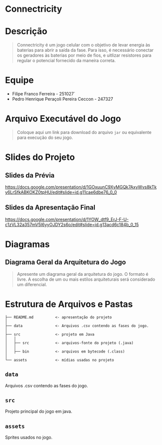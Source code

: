 # Connectricity

# Descrição

> Connectricity é um jogo celular com o objetivo de levar energia às baterias para abrir a saída da fase. Para isso, é necessário conectar os geradores às baterias por meio de fios, e uitlizar resistores para regular o potencial fornecido da maneira correta.

# Equipe
* Filipe Franco Ferreira - 251027`
* Pedro Henrique Peraçoli Pereira Ceccon - 247327

# Arquivo Executável do Jogo

> Coloque aqui um link para download do arquivo `jar` ou equivalente para execução do seu jogo.

# Slides do Projeto

## Slides da Prévia
https://docs.google.com/presentation/d/1GOxuunC9XyMGQk7AxyWvs8kTky6LrSfkABKOKZ0tpHU/edit#slide=id.g11cae6dbe76_0_0

## Slides da Apresentação Final
https://docs.google.com/presentation/d/1YOW_dtf9_ErJ-F-U-c1zVL32a357mV5I6yyOJDY2s6o/edit#slide=id.g13acd6c184b_0_15

# Diagramas

## Diagrama Geral da Arquitetura do Jogo

> Apresente um diagrama geral da arquitetura do jogo. O formato é livre. A escolha de um ou mais estilos arquiteturais será considerado um diferencial.

# Estrutura de Arquivos e Pastas

~~~
├── README.md          <- apresentação do projeto
│
├── data               <- Arquivos .csv contendo as fases do jogo.
│
├── src                <- projeto em Java
│   │
│   ├── src            <- arquivos-fonte do projeto (.java)
│   │
│   ├── bin            <- arquivos em bytecode (.class)
│
└── assets             <- mídias usadas no projeto
~~~


## `data`

Arquivos .csv contendo as fases do jogo.

## `src`

Projeto principal do jogo em java.

## `assets`

Sprites usados no jogo.

